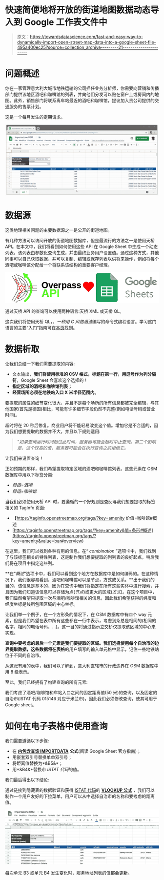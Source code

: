 # 快速简便地将开放的街道地图数据动态导入到 Google 工作表文件中

> 原文：<https://towardsdatascience.com/fast-and-easy-way-to-dynamically-import-open-street-map-data-into-a-google-sheet-file-495a400ec25?source=collection_archive---------21----------------------->

# 问题概述

你在一家管理意大利大城市地铁运输的公司担任业务分析师，你需要向营销和传播部门提供该地区酒吧和咖啡馆的列表，并向他们分发可以贴在窗户上或房间内的地图。此外，销售部门将联系离车站最近的酒吧和咖啡馆，提议加入贵公司提供的交通服务的售票计划。

这是一个每月发生的定期请求。

![](img/f556b4e79c34b46335b01879b2cb859b.png)

# 数据源

这类地理相关问题的主要数据源之一是公开的街道地图。

有几种方法可以访问开放的街道地图数据库，但是最流行的方法之一是使用天桥 API。在本文中，我们将看到如何使用这些 API 在 Google Sheet 中生成一个动态列表，该列表由参数化查询生成，并由最终业务用户设置值。通过这种方式，其他同事可以自己获取数据，并可以复制、编辑或保存列表以供将来操作，例如将每个酒吧或咖啡馆分配给一个将联系该结构的重要客户经理。

![](img/96a2ebe8fd96845cb89a6ae4f5575938.png)

通过天桥 API 的查询可以使用两种语言:天桥 XML 或天桥 QL。

这次我们将使用天桥 QL，*，一种用 C 风格语法*编写的命令式编程语言。学习这门语言的主要“入门”指南可在[本页](https://wiki.openstreetmap.org/wiki/Overpass_API/Overpass_QL)找到。

# 数据析取

让我们总结一下我们需要提取的内容:

*   文本输出，**我们将使用标准的 CSV 格式，标题在第一行，用逗号作为列分隔符**，Google Sheet 会喜欢这个选择的！
*   **指定区域的酒吧和咖啡馆列表；**
*   **经营场所必须在地铁站入口 X 米半径范围内。**

要提取的属性的细节变化很大，并且不是每个场所的所有信息都被完全编辑，与其他国家(首先是德国)相比，可能有许多细节字段仍然不完整(例如电话号码或营业时间)。

超时将在 20 秒后修复。商业用户将不能轻易改变这个值。增加它是不合适的，因为我们想要提取的数据并不大，并且以下规则适用:

> "*如果查询运行时间超过此时间，服务器可能会超时中止查询。第二个影响是，这个较高的值，服务器可能会在执行查询之前拒绝它。*

让我们来设置查询！

正如预期的那样，我们希望提取特定区域的酒吧和咖啡馆列表。这些元素在 OSM 数据库中用以下标签分类:

*   *舒适=酒吧*
*   *舒适=咖啡馆*

当我们必须使用天桥 API 时，要遵循的一个好规则是查阅与我们想要提取的标签相关的 TagInfo 页面:

*   【https://taginfo.openstreetmap.org/tags/?key=amenity 价值=咖啡馆#概述
*   [https://taginfo.openstreetmap.org/tags/?key=amenity&值=条形#概述](https://taginfo.openstreetmap.org/tags/?key=amenity&value=bar#overview)

在这里，我们可以找到各种有用的信息。在“ *combination* ”选项卡中，我们找到了与该标签相关的特性列表，这是制作我们想要提取的列列表的良好起点，稍后我们将在项目中指定这些列。

**在“*概述*”选项卡中，我们可以看到这个地方在数据库中是如何编码的。在这种情况下，我们很容易看到，酒吧和咖啡馆可以是节点，方式或关系。**出于我们的目的，该信息是基本的，因为在查询中我们将指定在所有这些实体中进行搜索，并且因为我们知道该信息可以存储为点(*节点*)或更大的区域(*方式*)。在这个项目中，我们显然希望只提取一次与酒吧/咖啡馆相关的信息，因此我们希望获得的纬度和经度坐标是线所包围区域的中心坐标。

让我们举一个例子，在一个方形条的情况下，在 OSM 数据库中有四个 way 元素，但是我们希望在表中所有这些都在一行中表示，考虑到条总是相同的(相同的名字，相同的电话号码，…)。这一目的将通过指示立交桥仅提取该区域的中心来实现。

**查询中要考虑的最后一个元素是我们要提取的区域。我们选择使用每个自治市的边界提取数据，这些数据将在表格**的用户填写的输入单元格中显示，记住一些地铁站位于不同的自治市。

从这张有用的表中，我们可以了解到，意大利直辖市的行政边界在 OSM 数据库中用 8 级表示。

至此，我们已经拥有了构建查询的所有元素:

我们考虑了酒吧/咖啡馆和车站入口之间的固定距离值(50 米)的查询，以及固定的自治市(ISTAT 代码 015146 对应于米兰市)，因此我们必须修改查询，使其可用于 Google sheet。

# 如何在电子表格中使用查询

我们需要遵循以下步骤:

*   在 [**内包含查询 IMPORTDATA**](https://support.google.com/docs/answer/3093335?hl=en) **公式**(阅读 Google Sheet 官方指南)；
*   用嵌套双引号替换单单双引号；
*   将距离值替换为*&B5&*；
*   用*&B4&*替换市 *ISTAT 代码*的值。

我们最后得出以下结论:

通过链接到隐藏表的数据验证和获得 [ISTAT 代码](https://en.wikipedia.org/wiki/Italian_National_Institute_of_Statistics)的 [**VLOOKUP 公式**](https://support.google.com/docs/answer/3093318?hl=en) ，我们可以制作一个用户友好的下拉菜单，用户可以从中选择自治市的名称和要考虑的距离值。

![](img/051d40c9d25eafb2bc55342ad211462a.png)

每次单元 B3 或单元 B4 发生变化时，服务地址列表的值都会更新。